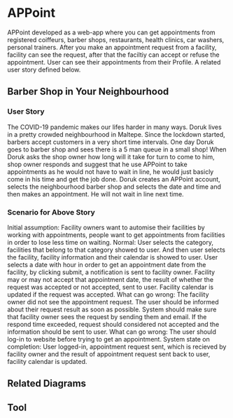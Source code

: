 # APPoint
APPoint developed as a web-app where you can get appointments from registered coiffeurs, barber shops, restaurants, health clinics, car washers, personal trainers. After you make an appointment request from a facility, facility can see the request, after that the faciltiy can accept or refuse the appointment. User can see their appointments from their Profile. A related user story defined below.

## Barber Shop in Your Neighbourhood
### User Story
The COVID-19 pandemic makes our lifes harder in many ways. Doruk lives
in a pretty crowded neighbourhood in Maltepe. Since the lockdown started,
barbers accept customers in a very short time intervals. One day Doruk goes
to barber shop and sees there is a 5 man queue in a small shop! When Doruk
asks the shop owner how long will it take for turn to come to him, shop owner
responds and suggest that he use APPoint to take appointments as he would
not have to wait in line, he would just basicly come in his time and get the job
done.
Doruk creates an APPoint account, selects the neighbourhood barber shop
and selects the date and time and then makes an appointment. He will not wait
in line next time.

### Scenario for Above Story
Initial assumption: Facility owners want to automise their facilities by working
with appointments, people want to get appointments from facilities in order
to lose less time on waiting.
Normal: User selects the category, facilities that belong to that category
showed to user. And then user selects the facility, facility information and
their calendar is showed to user. User selects a date with hour in order to get
an appointment date from the facility, by clicking submit, a notification is sent
to facility owner.
Facility may or may not accept that appointment date, the result of whether the
request was accepted or not accepted, sent to user. Facility calendar is updated
if the request was accepted.
What can go wrong: The facility owner did not see the appointment request.
The user should be informed about their request result as soon as possible. System
should make sure that facility owner sees the request by sending them and
email. If the respond time exceeded, request should considered not accepted
and the information should be sent to user.
What can go wrong: The user should log-in to website before trying to get
an appointment.
System state on completion: User logged-in, appointment request sent,
which is recieved by facility owner and the result of appointment request sent
back to user, facility calendar is updated.

## Related Diagrams



## Tool

